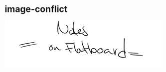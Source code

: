 # image-conflict

![notes on flatboard](https://github.com/intox9/image-conflict/blob/master/notes-on-flatboard.png)
